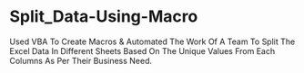 # Split_Data-Using-Macro

Used VBA To Create Macros & Automated The Work Of A Team To Split The Excel Data In Different Sheets Based On The Unique Values From Each Columns As Per Their Business Need.
